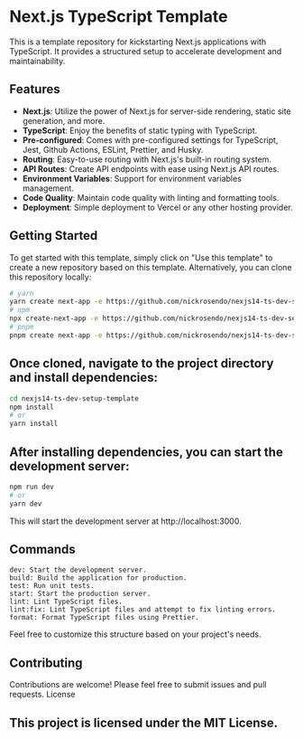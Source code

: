 # Next.js TypeScript Template

This is a template repository for kickstarting Next.js applications with TypeScript. It provides a structured setup to accelerate development and maintainability.

## Features

- **Next.js**: Utilize the power of Next.js for server-side rendering, static site generation, and more.
- **TypeScript**: Enjoy the benefits of static typing with TypeScript.
- **Pre-configured**: Comes with pre-configured settings for TypeScript, Jest, Github Actions, ESLint, Prettier, and Husky.
- **Routing**: Easy-to-use routing with Next.js's built-in routing system.
- **API Routes**: Create API endpoints with ease using Next.js API routes.
- **Environment Variables**: Support for environment variables management.
- **Code Quality**: Maintain code quality with linting and formatting tools.
- **Deployment**: Simple deployment to Vercel or any other hosting provider.

## Getting Started

To get started with this template, simply click on "Use this template" to create a new repository based on this template. Alternatively, you can clone this repository locally:

```bash
# yarn
yarn create next-app -e https://github.com/nickrosendo/nexjs14-ts-dev-setup-template
# npm
npx create-next-app -e https://github.com/nickrosendo/nexjs14-ts-dev-setup-template
# pnpm
pnpm create next-app -e https://github.com/nickrosendo/nexjs14-ts-dev-setup-template

```

## Once cloned, navigate to the project directory and install dependencies:

```bash
cd nexjs14-ts-dev-setup-template
npm install
# or
yarn install
```

## After installing dependencies, you can start the development server:

```bash
npm run dev
# or
yarn dev
```

This will start the development server at http://localhost:3000.

## Commands

    dev: Start the development server.
    build: Build the application for production.
    test: Run unit tests.
    start: Start the production server.
    lint: Lint TypeScript files.
    lint:fix: Lint TypeScript files and attempt to fix linting errors.
    format: Format TypeScript files using Prettier.

Feel free to customize this structure based on your project's needs.

## Contributing

Contributions are welcome! Please feel free to submit issues and pull requests.
License

## This project is licensed under the MIT License.
